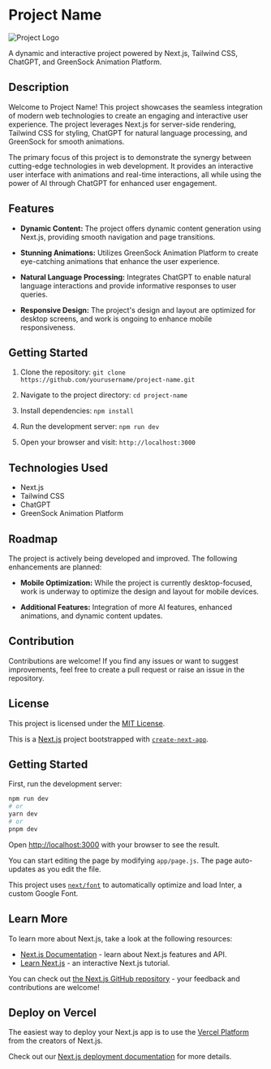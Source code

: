 # Project Name

![Project Logo](./path/to/logo.png)

A dynamic and interactive project powered by Next.js, Tailwind CSS, ChatGPT, and GreenSock Animation Platform.

## Description

Welcome to Project Name! This project showcases the seamless integration of modern web technologies to create an engaging and interactive user experience. The project leverages Next.js for server-side rendering, Tailwind CSS for styling, ChatGPT for natural language processing, and GreenSock for smooth animations.

The primary focus of this project is to demonstrate the synergy between cutting-edge technologies in web development. It provides an interactive user interface with animations and real-time interactions, all while using the power of AI through ChatGPT for enhanced user engagement.

## Features

- **Dynamic Content:** The project offers dynamic content generation using Next.js, providing smooth navigation and page transitions.

- **Stunning Animations:** Utilizes GreenSock Animation Platform to create eye-catching animations that enhance the user experience.

- **Natural Language Processing:** Integrates ChatGPT to enable natural language interactions and provide informative responses to user queries.

- **Responsive Design:** The project's design and layout are optimized for desktop screens, and work is ongoing to enhance mobile responsiveness.

## Getting Started

1. Clone the repository: `git clone https://github.com/yourusername/project-name.git`

2. Navigate to the project directory: `cd project-name`

3. Install dependencies: `npm install`

4. Run the development server: `npm run dev`

5. Open your browser and visit: `http://localhost:3000`

## Technologies Used

- Next.js
- Tailwind CSS
- ChatGPT
- GreenSock Animation Platform

## Roadmap

The project is actively being developed and improved. The following enhancements are planned:

- **Mobile Optimization:** While the project is currently desktop-focused, work is underway to optimize the design and layout for mobile devices.

- **Additional Features:** Integration of more AI features, enhanced animations, and dynamic content updates.

## Contribution

Contributions are welcome! If you find any issues or want to suggest improvements, feel free to create a pull request or raise an issue in the repository.

## License

This project is licensed under the [MIT License](LICENSE).

This is a [Next.js](https://nextjs.org/) project bootstrapped with [`create-next-app`](https://github.com/vercel/next.js/tree/canary/packages/create-next-app).

## Getting Started

First, run the development server:

```bash
npm run dev
# or
yarn dev
# or
pnpm dev
```

Open [http://localhost:3000](http://localhost:3000) with your browser to see the result.

You can start editing the page by modifying `app/page.js`. The page auto-updates as you edit the file.

This project uses [`next/font`](https://nextjs.org/docs/basic-features/font-optimization) to automatically optimize and load Inter, a custom Google Font.

## Learn More

To learn more about Next.js, take a look at the following resources:

- [Next.js Documentation](https://nextjs.org/docs) - learn about Next.js features and API.
- [Learn Next.js](https://nextjs.org/learn) - an interactive Next.js tutorial.

You can check out [the Next.js GitHub repository](https://github.com/vercel/next.js/) - your feedback and contributions are welcome!

## Deploy on Vercel

The easiest way to deploy your Next.js app is to use the [Vercel Platform](https://vercel.com/new?utm_medium=default-template&filter=next.js&utm_source=create-next-app&utm_campaign=create-next-app-readme) from the creators of Next.js.

Check out our [Next.js deployment documentation](https://nextjs.org/docs/deployment) for more details.
